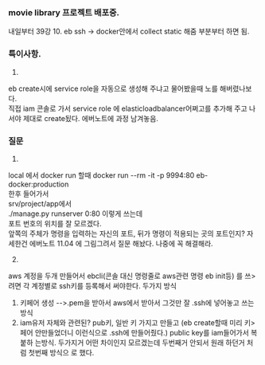 ### movie library 프로젝트 배포중.

내일부터 39강 10. eb ssh -> docker안에서 collect static 해줌 부분부터 하면 됨. 


### 특이사항.
1.
eb create시에 service role을 자동으로 생성해 주냐고 물어봤을때 노를 해버렸나보다.  
직접 iam  콘솔로 가서 service role 에 elasticloadbalancer어쩌고를 추가해 주고 나서야 제대로 create됬다. 에버노트에 과정 남겨놓음. 


### 질문 
1.  
local 에서 docker run 할때 
docker run --rm -it -p 9994:80 eb-docker:production  
한후 들어가서  
srv/project/app에서  
./manage.py runserver 0:80 이렇게 쓰는데  
포트 번호의 위치를 잘 모르겠다.  
앞쪽의 주체가 명령을 입력하는 자신의 포트, 뒤가 명령이 적용되는 곳의 포트인지? 
자세한건 에버노트 11.04 에 그림그려서 질문 해놨다. 나중에 꼭 해결해라.  

2.  
aws 계정을 두개 만들어서 ebcli(콘솔 대신 명령줄로 aws관련 명령 eb init등) 를 쓰>려면 각 계정별로 ssh키를 등록해서 써야한다.
두가지 방식
  1.  키페어 생성 -->.pem을 받아서 aws에서 받아서 그것만 잘 .ssh에 넣어놓고 쓰는 방식
  2. iam유저 자체와 관련된? pub키, 일반 키 가지고 만들고 (eb create할때 미리 키>페어 안만들었더니 이런식으로 .ssh에 만들어줬다.) public key를 iam들어가서 복붙하
는방식.
두가지거 어떤 차이인지 모르겠는데 두번째거 안되서 원래 하던거 처럼 첫번째 방식으
로 했다.

